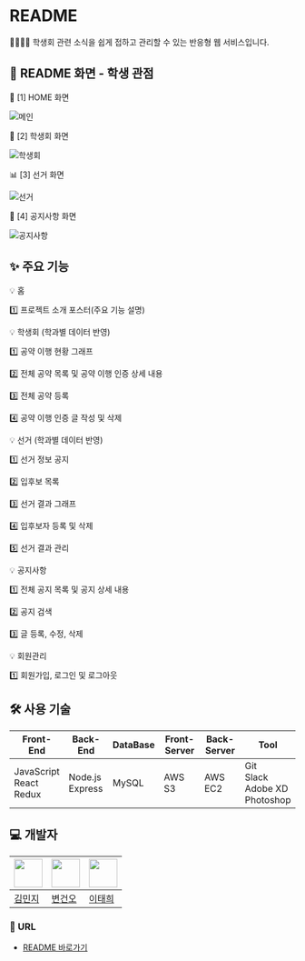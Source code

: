 # README

👩‍🎓👨‍🎓 학생회 관련 소식을 쉽게 접하고 관리할 수 있는 반응형 웹 서비스입니다.

## 📸 README 화면 - 학생 관점

🧾 [1] HOME 화면

![메인](https://drive.google.com/uc?export=view&id=1GYpJVTQ3EyZ737YwFCwcgnIvBoqyHy4j)

📍 [2] 학생회 화면

![학생회](https://drive.google.com/uc?export=view&id=1Aesf_NceYchf6hjlVesvI4Ip0FKh4RRE)

📊 [3] 선거 화면

![선거](https://drive.google.com/uc?export=view&id=1G2LEmaD4_XioRDdYW4M_iWoy-rOVIkby)

📢 [4] 공지사항 화면

![공지사항](https://drive.google.com/uc?export=view&id=1kBh7F4ELha4VZJ6zb9PeYj6dCQ5UCE_b)

## ✨ 주요 기능

💡 홈

1️⃣ 프로젝트 소개 포스터(주요 기능 설명)<br>

💡 학생회 (학과별 데이터 반영)

1️⃣ 공약 이행 현황 그래프

2️⃣ 전체 공약 목록 및 공약 이행 인증 상세 내용

3️⃣ 전체 공약 등록

4️⃣ 공약 이행 인증 글 작성 및 삭제<br>

💡 선거 (학과별 데이터 반영)

1️⃣ 선거 정보 공지

2️⃣ 입후보 목록

3️⃣ 선거 결과 그래프

4️⃣ 입후보자 등록 및 삭제

5️⃣ 선거 결과 관리<br>

💡 공지사항

1️⃣ 전체 공지 목록 및 공지 상세 내용

2️⃣ 공지 검색

3️⃣ 글 등록, 수정, 삭제<br>

💡 회원관리

1️⃣ 회원가입, 로그인 및 로그아웃

## 🛠 사용 기술

| Front-End | Back-End | DataBase | Front-Server | Back-Server | Tool |
| --- | --- | --- | --- | --- | --- |
| JavaScript<br>React<br>Redux | Node.js<br>Express | MySQL | AWS S3 | AWS EC2 | Git<br>Slack<br>Adobe XD<br>Photoshop |

## 💻 개발자

| <img src="https://avatars1.githubusercontent.com/u/48766355?s=460&u=0419d273d1a31539ee4f1151cdacb6fefd45dacc&v=4" width="50" height="50"> | <img src="https://avatars0.githubusercontent.com/u/60571418?s=460&v=4" width="50" height="50"> | <img src="https://avatars1.githubusercontent.com/u/49905817?s=460&u=42f915292211535284d32fc5d9a9250c3cad93d3&v=4" width="50" height="50"> |
| --- | --- | --- |
| [김민지](https://github.com/mnxmnz) | [변건오](https://github.com/guno517) | [이태희](https://github.com/th0532) |

### :link: URL

-   [README 바로가기](http://gachonreadme.s3.ap-northeast-2.amazonaws.com/index.html#/)
